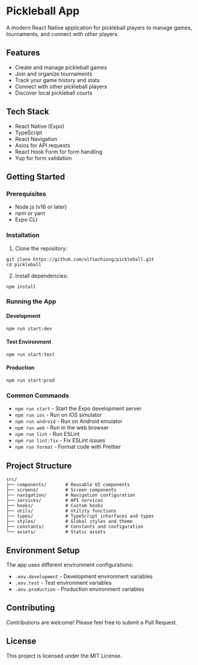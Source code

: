 # Pickleball App

A modern React Native application for pickleball players to manage games, tournaments, and connect with other players.

## Features

- Create and manage pickleball games
- Join and organize tournaments
- Track your game history and stats
- Connect with other pickleball players
- Discover local pickleball courts

## Tech Stack

- React Native (Expo)
- TypeScript
- React Navigation
- Axios for API requests
- React Hook Form for form handling
- Yup for form validation

## Getting Started

### Prerequisites

- Node.js (v16 or later)
- npm or yarn
- Expo CLI

### Installation

1. Clone the repository:

```
git clone https://github.com/alfiechiong/pickleball.git
cd pickleball
```

2. Install dependencies:

```
npm install
```

### Running the App

#### Development

```
npm run start:dev
```

#### Test Environment

```
npm run start:test
```

#### Production

```
npm run start:prod
```

### Common Commands

- `npm run start` - Start the Expo development server
- `npm run ios` - Run on iOS simulator
- `npm run android` - Run on Android emulator
- `npm run web` - Run in the web browser
- `npm run lint` - Run ESLint
- `npm run lint:fix` - Fix ESLint issues
- `npm run format` - Format code with Prettier

## Project Structure

```
src/
├── components/       # Reusable UI components
├── screens/          # Screen components
├── navigation/       # Navigation configuration
├── services/         # API services
├── hooks/            # Custom hooks
├── utils/            # Utility functions
├── types/            # TypeScript interfaces and types
├── styles/           # Global styles and theme
├── constants/        # Constants and configuration
└── assets/           # Static assets
```

## Environment Setup

The app uses different environment configurations:

- `.env.development` - Development environment variables
- `.env.test` - Test environment variables
- `.env.production` - Production environment variables

## Contributing

Contributions are welcome! Please feel free to submit a Pull Request.

## License

This project is licensed under the MIT License.
